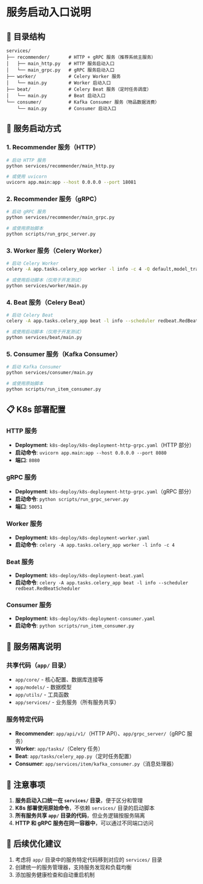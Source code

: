 # 服务启动入口说明

## 📁 目录结构

```
services/
├── recommender/       # HTTP + gRPC 服务（推荐系统主服务）
│   ├── main_http.py   # HTTP 服务启动入口
│   └── main_grpc.py   # gRPC 服务启动入口
├── worker/            # Celery Worker 服务
│   └── main.py        # Worker 启动入口
├── beat/              # Celery Beat 服务（定时任务调度）
│   └── main.py        # Beat 启动入口
└── consumer/          # Kafka Consumer 服务（物品数据消费）
    └── main.py        # Consumer 启动入口
```

## 🚀 服务启动方式

### 1. Recommender 服务（HTTP）

```bash
# 启动 HTTP 服务
python services/recommender/main_http.py

# 或使用 uvicorn
uvicorn app.main:app --host 0.0.0.0 --port 18081
```

### 2. Recommender 服务（gRPC）

```bash
# 启动 gRPC 服务
python services/recommender/main_grpc.py

# 或使用原始脚本
python scripts/run_grpc_server.py
```

### 3. Worker 服务（Celery Worker）

```bash
# 启动 Celery Worker
celery -A app.tasks.celery_app worker -l info -c 4 -Q default,model_training,item_processing,user_profile

# 或使用启动脚本（仅用于开发测试）
python services/worker/main.py
```

### 4. Beat 服务（Celery Beat）

```bash
# 启动 Celery Beat
celery -A app.tasks.celery_app beat -l info --scheduler redbeat.RedBeatScheduler

# 或使用启动脚本（仅用于开发测试）
python services/beat/main.py
```

### 5. Consumer 服务（Kafka Consumer）

```bash
# 启动 Kafka Consumer
python services/consumer/main.py

# 或使用原始脚本
python scripts/run_item_consumer.py
```

## 📋 K8s 部署配置

### HTTP 服务
- **Deployment**: `k8s-deploy/k8s-deployment-http-grpc.yaml`（HTTP 部分）
- **启动命令**: `uvicorn app.main:app --host 0.0.0.0 --port 8080`
- **端口**: `8080`

### gRPC 服务
- **Deployment**: `k8s-deploy/k8s-deployment-http-grpc.yaml`（gRPC 部分）
- **启动命令**: `python scripts/run_grpc_server.py`
- **端口**: `50051`

### Worker 服务
- **Deployment**: `k8s-deploy/k8s-deployment-worker.yaml`
- **启动命令**: `celery -A app.tasks.celery_app worker -l info -c 4`

### Beat 服务
- **Deployment**: `k8s-deploy/k8s-deployment-beat.yaml`
- **启动命令**: `celery -A app.tasks.celery_app beat -l info --scheduler redbeat.RedBeatScheduler`

### Consumer 服务
- **Deployment**: `k8s-deploy/k8s-deployment-consumer.yaml`
- **启动命令**: `python scripts/run_item_consumer.py`

## 🔧 服务隔离说明

### 共享代码（`app/` 目录）
- `app/core/` - 核心配置、数据库连接等
- `app/models/` - 数据模型
- `app/utils/` - 工具函数
- `app/services/` - 业务服务（所有服务共享）

### 服务特定代码
- **Recommender**: `app/api/v1/`（HTTP API）、`app/grpc_server/`（gRPC 服务）
- **Worker**: `app/tasks/`（Celery 任务）
- **Beat**: `app/tasks/celery_app.py`（定时任务配置）
- **Consumer**: `app/services/item/kafka_consumer.py`（消息处理器）

## 📝 注意事项

1. **服务启动入口统一在 `services/` 目录**，便于区分和管理
2. **K8s 部署使用原始命令**，不依赖 `services/` 目录的启动脚本
3. **所有服务共享 `app/` 目录的代码**，但业务逻辑按服务隔离
4. **HTTP 和 gRPC 服务在同一容器中**，可以通过不同端口访问

## 🔄 后续优化建议

1. 考虑将 `app/` 目录中的服务特定代码移到对应的 `services/` 目录
2. 创建统一的服务管理器，支持服务发现和负载均衡
3. 添加服务健康检查和自动重启机制

